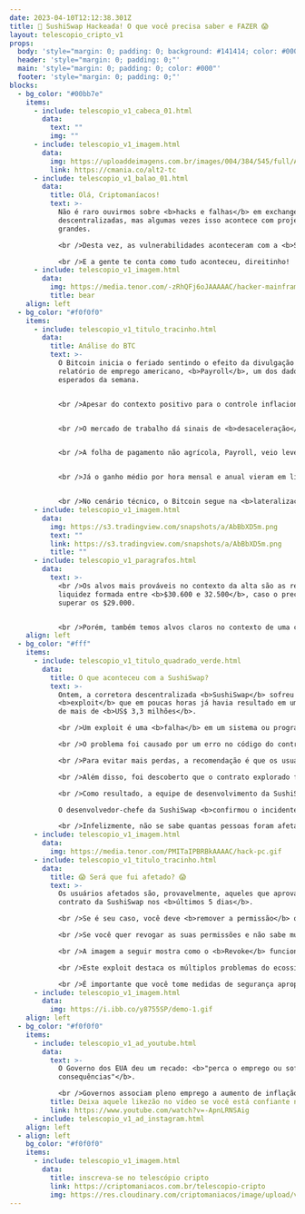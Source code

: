 ```yaml
---
date: 2023-04-10T12:12:38.301Z
title: 🚨 SushiSwap Hackeada! O que você precisa saber e FAZER 😱
layout: telescopio_cripto_v1
props:
  body: 'style="margin: 0; padding: 0; background: #141414; color: #000"'
  header: 'style="margin: 0; padding: 0;"'
  main: 'style="margin: 0; padding: 0; color: #000"'
  footer: 'style="margin: 0; padding: 0;"'
blocks:
  - bg_color: "#00bb7e"
    items:
      - include: telescopio_v1_cabeca_01.html
        data:
          text: ""
          img: ""
      - include: telescopio_v1_imagem.html
        data:
          img: https://uploaddeimagens.com.br/images/004/384/545/full/Altseason_Newsletter_final.png?1678449695
          link: https://cmania.co/alt2-tc
      - include: telescopio_v1_balao_01.html
        data:
          title: Olá, Criptomaníacos!
          text: >-
            Não é raro ouvirmos sobre <b>hacks e falhas</b> em exchanges
            descentralizadas, mas algumas vezes isso acontece com projetos
            grandes.

            <br />Desta vez, as vulnerabilidades aconteceram com a <b>SushiSwap</b>.

            <br />E a gente te conta como tudo aconteceu, direitinho!
      - include: telescopio_v1_imagem.html
        data:
          img: https://media.tenor.com/-zRhQFj6oJAAAAAC/hacker-mainframe.gif
          title: bear
    align: left
  - bg_color: "#f0f0f0"
    items:
      - include: telescopio_v1_titulo_tracinho.html
        data:
          title: Análise do BTC
          text: >-
            O Bitcoin inicia o feriado sentindo o efeito da divulgação do
            relatório de emprego americano, <b>Payroll</b>, um dos dados mais
            esperados da semana. 


            <br />Apesar do contexto positivo para o controle inflacionário, o relatório causa <b>temores</b> nos investidores sobre o impacto de uma <b>recessão</b>. 


            <br />O mercado de trabalho dá sinais de <b>desaceleração</b> em todos os dados da semana, <b>Jolts e ADP</b>, na comparação com os últimos meses. Porém, isso ainda é pouco para o controle inflacionário.


            <br />A folha de pagamento não agrícola, Payroll, veio levemente abaixo da expectativa. Era esperado a 239k, veio 236k. A taxa de desemprego veio levemente abaixo da expectativa, sendo que o esperado era 3.6%, e veio 3.5%. 


            <br />Já o ganho médio por hora mensal e anual vieram em linha com a expectativa de <b>4.3%</b>.


            <br />No cenário técnico, o Bitcoin segue na <b>lateralização</b> enquanto os investidores esperam pela confirmação da direção do preço com um rompimento do suporte ou da resistência, sinalizados no gráfico com as linhas rosas.
      - include: telescopio_v1_imagem.html
        data:
          img: https://s3.tradingview.com/snapshots/a/AbBbXD5m.png
          text: ""
          link: https://s3.tradingview.com/snapshots/a/AbBbXD5m.png
          title: ""
      - include: telescopio_v1_paragrafos.html
        data:
          text: >-
            <br />Os alvos mais prováveis no contexto da alta são as regiões de
            liquidez formada entre <b>$30.600 e 32.500</b>, caso o preço consiga
            superar os $29.000. 


            <br />Porém, também temos alvos claros no contexto de uma correção que poderia levar o Bitcoin de volta para o <b>$25.000, $24.000</b>, se confirmar o rompimento do suporte da lateralização, <b>$26.500</b>.
    align: left
  - bg_color: "#fff"
    items:
      - include: telescopio_v1_titulo_quadrado_verde.html
        data:
          title: O que aconteceu com a SushiSwap?
          text: >-
            Ontem, a corretora descentralizada <b>SushiSwap</b> sofreu um
            <b>exploit</b> que em poucas horas já havia resultado em uma perda
            de mais de <b>US$ 3,3 milhões</b>. 

            <br />Um exploit é uma <b>falha</b> em um sistema ou programa que pode ser usada por <b>hackers</b> para acessar informações ou realizar ações não autorizadas, como <b>transferir saldos</b>.

            <br />O problema foi causado por um erro no código do contrato inteligente que ajuda a encontrar o melhor preço para negociação na <b>SushiSwap</b>. Foi essa falha que permitiu que os hackers explorassem a função de aprovação do contrato para <b>roubar</b> as moedas dos endereços.

            <br />Para evitar mais perdas, a recomendação é que os usuários <b>revoguem a permissão para o contrato</b>. 

            <br />Além disso, foi descoberto que o contrato explorado foi implantado em várias cadeias, incluindo <b>Ethereum, BSC, Polygon, Fantom e Avalanche</b>. 

            <br />Como resultado, a equipe de desenvolvimento da SushiSwap trabalha com equipes de segurança para mitigar o problema.

            O desenvolvedor-chefe da SushiSwap <b>confirmou o incidente</b> e aconselhou os usuários a revogar a permissão de todas as redes. 

            <br />Infelizmente, não se sabe quantas pessoas foram afetadas pelo hack, mas os desenvolvedores já trabalham para a solução e conseguiram até mesmo <b>evitar maiores roubos</b>.
      - include: telescopio_v1_imagem.html
        data:
          img: https://media.tenor.com/PMITaIPBRBkAAAAC/hack-pc.gif
      - include: telescopio_v1_titulo_tracinho.html
        data:
          title: 😱 Será que fui afetado? 😱
          text: >-
            Os usuários afetados são, provavelmente, aqueles que aprovaram o
            contrato da SushiSwap nos <b>últimos 5 dias</b>. 

            <br />Se é seu caso, você deve <b>remover a permissão</b> que você assinou para o uso da exchange na sua carteira.

            <br />Se você quer revogar as suas permissões e não sabe muito bem como pode fazer isso, uma opção são aplicações como o <b><a href="https://revoke.cash/" target="_blank">revoke.cash</a></b>. 

            <br />A imagem a seguir mostra como o <b>Revoke</b> funciona, na prática. Ao usar, lembre-se que cabe a você estudar mais sobre ele e avaliar os seus riscos e benefícios. 

            <br />Este exploit destaca os múltiplos problemas do ecossistema <b>DeFi</b>, que são frequentemente explorados por hackers em busca de lucro. 

            <br />É importante que você tome medidas de segurança apropriadas, como <b>revogar permissões e usar ferramentas de verificação de segurança</b>, para proteger seus ativos digitais.
      - include: telescopio_v1_imagem.html
        data:
          img: https://i.ibb.co/y8755SP/demo-1.gif
    align: left
  - bg_color: "#f0f0f0"
    items:
      - include: telescopio_v1_ad_youtube.html
        data:
          text: >-
            O Governo dos EUA deu um recado: <b>"perca o emprego ou sofra as
            consequências"</b>. 

            <br />Governos associam pleno emprego a aumento de inflação e para combate-la eles sobem Taxa de Juros, resultando não somente em demissões, mas também na queda de "ativos de risco" como <b>Bitcoin (BTC)</b> e outras Criptomoedas (Altcoins).
          title: Deixa aquele likezão no vídeo se você está confiante no BTC!
          link: https://www.youtube.com/watch?v=-ApnLRNSAig
      - include: telescopio_v1_ad_instagram.html
    align: left
  - align: left
    bg_color: "#f0f0f0"
    items:
      - include: telescopio_v1_imagem.html
        data:
          title: inscreva-se no telescópio cripto
          link: https://criptomaniacos.com.br/telescopio-cripto
          img: https://res.cloudinary.com/criptomaniacos/image/upload/v1662133224/telescopio/inscreva-se-telescopio.png
---
```


